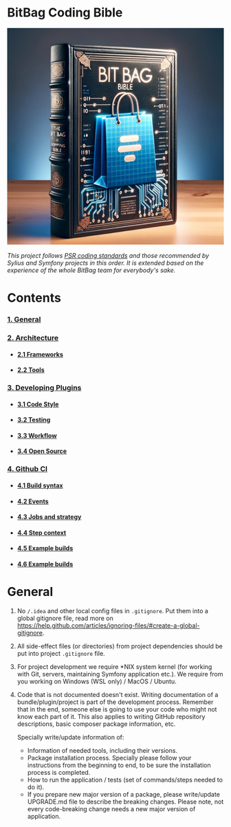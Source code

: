 # BitBag Coding Bible

![BitBag Bible](doc/image.png "BitBag Bible")

*This project follows [PSR coding standards](https://www.php-fig.org/psr/) and those recommended by Sylius and Symfony projects in this order.
It is extended based on the experience of the whole BitBag team for everybody's sake.*

# Contents
### [1. General](#general)
### [2. Architecture](doc/Architecture.md)
- #### [2.1 Frameworks](doc/Architecture/1_FrameworksSubchapter.md)
- #### [2.2 Tools](doc/Architecture/2_ToolsSubchapter.md)
### [3. Developing Plugins](doc/DevelopingPlugins.md)
- #### [3.1 Code Style](doc/DevelopingPlugins/1_CodeStyleSubchapter.md)
- #### [3.2 Testing](doc/DevelopingPlugins/2_TestingSubchapter.md)
- #### [3.3 Workflow](doc/DevelopingPlugins/3_WorkflowSubchapter.md)
- #### [3.4 Open Source](doc/DevelopingPlugins/4_OpenSourceSubchapter.md)
### [4. Github CI](doc/GithubBuilds.md)
- #### [4.1 Build syntax](doc/GithubBuilds.md)
- #### [4.2 Events](doc/GithubBuilds/1_BuildSyntaxSubchapter.md)
- #### [4.3 Jobs and strategy](doc/GithubBuilds/2_EventsSubchapter.md)
- #### [4.4 Step context](doc/GithubBuilds/3_JobsAndStrategySubchapter.md)
- #### [4.5 Example builds](doc/GithubBuilds/4_StepContextForBuildsSubchapter.md)
- #### [4.6 Example builds](doc/GithubBuilds/5_ExampleBuildsSubchapter.md)

# General
1. No `/.idea` and other local config files in `.gitignore`. Put them into a global gitignore file,
   read more on https://help.github.com/articles/ignoring-files/#create-a-global-gitignore.

2. All side-effect files (or directories) from project dependencies should be put into project `.gitignore` file.

3. For project development we require *NIX system kernel (for working with Git, servers, maintaining Symfony application etc.). We require from you working on Windows (WSL only) / MacOS / Ubuntu.

4. Code that is not documented doesn't exist. Writing documentation of a bundle/plugin/project is part of the
   development process. Remember that in the end, someone else is going to use your code who might not know each part of it.
   This also applies to writing GitHub repository descriptions, basic composer package information, etc.

   Specially write/update information of:
   - Information of needed tools, including their versions.
   - Package installation process. Specially please follow your instructions from the beginning to end, to be sure the installation process is completed.
   - How to run the application / tests (set of commands/steps needed to do it).
   - If you prepare new major version of a package, please write/update UPGRADE.md file to describe the breaking changes. Please note, not every code-breaking change needs a new major version of application.
